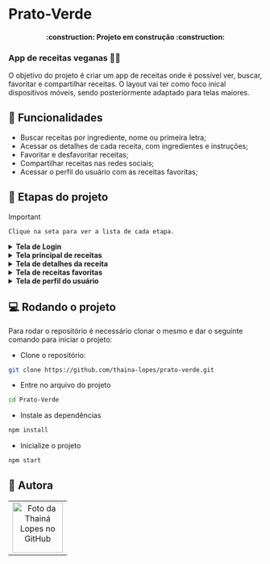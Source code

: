 # Prato-Verde

<h4 align="center"> 
    :construction:  Projeto em construção  :construction:
</h4>

### App de receitas veganas :fork_and_knife::herb:

O objetivo do projeto é criar um app de receitas onde é possível ver, buscar, favoritar e compartilhar receitas. O layout vai ter como foco inical dispositivos móveis, sendo posteriormente adaptado para telas maiores.

## :hammer: Funcionalidades

- Buscar receitas por ingrediente, nome ou primeira letra;
- Acessar os detalhes de cada receita, com ingredientes e instruções;
- Favoritar e desfavoritar receitas;
- Compartilhar receitas nas redes sociais;
- Acessar o perfil do usuário com as receitas favoritas;

## :memo: Etapas do projeto
> [!IMPORTANT]
`Clique na seta para ver a lista de cada etapa.`

<details>
  <summary> <b>Tela de Login</b></summary>
  
1. [x] Desenvolver a tela de formulário com input de nome, e-mail, senha e botão de login.
2. [ ] O botão do formulário só ser habilitado após um nome de usuário e uma senha com mais de 6 caracteres serem preenchidos.
3. [ ] Após a submissão do formulário, salve no localStorage o nome do usuário na chave `user`.
4. [ ] Redirecionar o usuário para a tela principal de receitas após a submissão e validação com sucesso do login.

</details>
<details>
  <summary> <b>Tela principal de receitas</b> </summary>
  
1. [ ] Implementar o header de acordo com a necessidade de cada tela.
2. [ ] Implementar os botões de categoria para serem utilizados como filtro.
3. [ ] Implementar o filtro das receitas por meio da API ao clicar no filtro de categoria.
4. [ ] Implementar o filtro como um toggle, o qual se for selecionado novamente, o app deve retornar as receitas sem nenhum filtro.
5. [ ] Redirecionar o usuário para a tela de perfil ao clicar no botão de perfil.
6. [ ] Desenvolver o botão de busca que, ao ser clicado, a barra de busca deve aparecer. O mesmo serve para escondê-la.
7. [ ] Implementar 2 radio buttons na barra de busca: Ingrediente e Nome da receita.
8. [ ] Caso a busca retorne mais de uma receita, renderize as 6 primeiras encontradas, exibindo a imagem e o nome de cada uma.
9. [ ] Implementar o menu superior posicionando-o de forma fixa e contendo os ícones de menu.
10. [ ] Redirecionar a pessoa usuária para a tela correta ao clicar em cada ícone no menu.
11. [ ] Redirecionar o usuário ao clicar no card da receita, para a tela de detalhes, que deve mudar a rota e conter o id da receita na URL.
12. [ ] Realizar uma request para a API passando o id da receita que deve estar disponível nos parâmetros da URL.
   
</details>
<details>
<summary> <b>Tela de detalhes da receita</b> </summary>
  
1. [ ] Desenvolver a tela de modo que contenha a imagem da receita, o título, uma lista de ingredientes seguidos pelas quantidades, instruções de preparo e um botão de compartilhar.
2. [ ] O botão de compartilhar deve copiar a URL da tela de detalhes da receita para o clipboard.

</details>
<details>
<summary> <b>Tela de receitas favoritas</b> </summary>
  
1. [ ] Possuir a foto da receita, nome, um botão de compartilhar e um de "desfavoritar".
2. [ ] O botão de compartilhar deve copiar a URL da tela de detalhes da receita para o clipboard.
3. [ ] O botão de "desfavoritar" deve remover a receita da lista de receitas favoritas do `localStorage` e da tela.
4. [ ] Ao clicar na foto ou no nome da receita, a rota deve mudar para a tela de detalhes daquela receita.

</details>
<details>
<summary> <b>Tela de perfil do usuário</b> </summary>
  
1. [ ] Possuir o nome do usuário digitado no login.
2. [ ] Implementar 3 botões: um de "Receitas favoritas", um de "Início" e um de "Sair".
3. [ ] Ao clicar no botão de "Receitas favoritas", a rota deve mudar para a tela de receitas favoritas.
4. [ ] Ao clicar no botão de "Início", a rota deve mudar para a tela de início.
5. [ ] Ao clicar no botão de "Sair", o localStorage deve ser limpo e a rota deve mudar para a tela de login.

</details>

## :computer: Rodando o projeto
Para rodar o repositório é necessário clonar o mesmo e dar o seguinte comando para iniciar o projeto:

- Clone o repositório:
```bash
git clone https://github.com/thaina-lopes/prato-verde.git
```

- Entre no arquivo do projeto
```bash
cd Prato-Verde
```
- Instale as dependências
```bash
npm install
```

- Inicialize o projeto
```bash
npm start
```

## :green_heart: Autora

<table>
  <tr>
    <td align="center">
      <a href="https://github.com/thaina-lopes">
        <img src="https://avatars.githubusercontent.com/u/130593695?v=4" width="100px;" alt="Foto da Thainá Lopes no GitHub"/><br>
      </a>
    </td>
  </tr>
</table>
